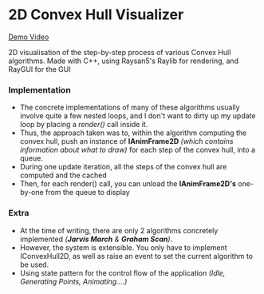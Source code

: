 # 2D Convex Hull Visualizer

[Demo Video](https://youtu.be/ysKY90w-4r8?si=kWAAfBrtOZyzJ7El)

2D visualisation of the step-by-step process of various Convex Hull algorithms. Made with C++, using Raysan5's Raylib for rendering, and RayGUI for the GUI 

### Implementation
* The concrete implementations of many of these algorithms usually involve quite a few nested loops, and I don't want to dirty up my update loop by placing a _render()_ call inside it.
* Thus, the approach taken was to, within the algorithm computing the convex hull, push an instance of **IAnimFrame2D** _(which contains information about what to draw)_ for each step of the convex hull, into a queue.
* During one update iteration, all the steps of the convex hull are computed and the cached
* Then, for each render() call, you can unload the **IAnimFrame2D's** one-by-one from the queue to display 

### Extra
* At the time of writing, there are only 2 algorithms concretely implemented _(**Jarvis March** & **Graham Scan**)_.
* However, the system is extensible. You only have to implement IConvexHull2D, as well as raise an event to set the current algorithm to be used.
* Using state pattern for the control flow of the application _(Idle, Generating Points, Animating....)_







